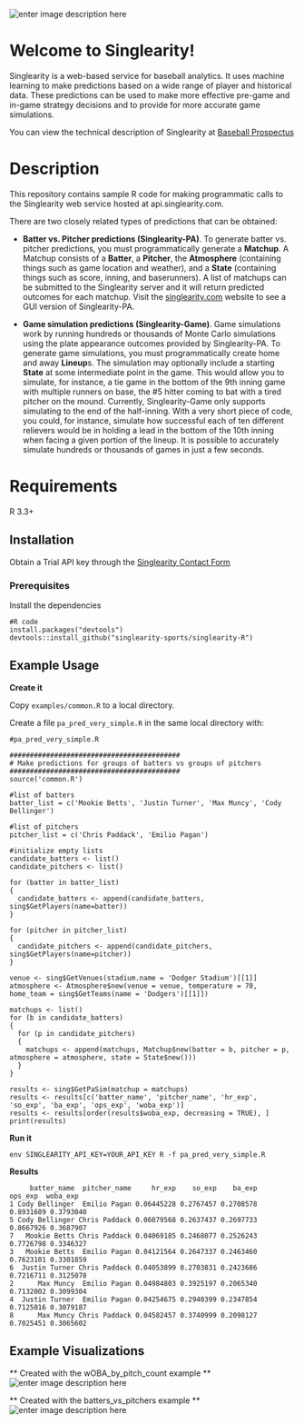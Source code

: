![enter image description here](http://beta3.singlearity.com/static/assets/Logo-PNG.png)
# Welcome to Singlearity!


Singlearity is a web-based service for baseball analytics.  It uses machine learning to make predictions based on a wide range of player and historical data.    These predictions can be used to make more effective pre-game and in-game strategy decisions and to provide for more accurate game simulations.

You can view the technical description of Singlearity at [Baseball Prospectus](https://www.baseballprospectus.com/news/article/59993/singlearity-using-a-neural-network-to-predict-the-outcome-of-plate-appearances/)

# Description

This repository contains sample R code for making programmatic calls to the Singlearity web service hosted at api.singlearity.com.

There are two closely related types of predictions that can be obtained:

* **Batter vs. Pitcher predictions (Singlearity-PA)**.   To generate batter vs. pitcher predictions, you must programmatically generate a **Matchup**.  A Matchup consists of a **Batter**, a **Pitcher**, the **Atmosphere** (containing things such as game location and weather), and a **State** (containing things such as score, inning, and baserunners).  A list of matchups can be submitted to the Singlearity server and it will return predicted outcomes for each matchup.  Visit the [singlearity.com](https://www.singlearity.com) website to see a GUI version of Singlearity-PA.

* **Game simulation predictions (Singlearity-Game)**.   Game simulations work by running hundreds or thousands of Monte Carlo simulations using the plate appearance outcomes provided by Singlearity-PA.   To generate game simulations, you must programmatically create home and away **Lineup**s.   The simulation may optionally include a starting **State** at some intermediate point in the game.  This would allow you to simulate, for instance, a tie game in the bottom of the 9th inning game with multiple runners on base, the #5 hitter coming to bat with a tired pitcher on the mound.   Currently, Singlearity-Game only supports simulating to the end of the half-inning.  With a very short piece of code, you could, for instance, simulate how successful each of ten different relievers would be in holding a lead in the bottom of the 10th inning when facing a given portion of the lineup.    It is possible to accurately simulate hundreds or thousands of games in just a few seconds. 

# Requirements

R 3.3+

## Installation

Obtain a Trial API key through the [Singlearity Contact Form](https://docs.google.com/forms/d/e/1FAIpQLSdO_K9_6cGBG_iStuSMKbqUBRX3Z8RAYzNVFRBVIXuumVSjAg/viewform?usp=sf_link)



### Prerequisites

Install the dependencies

```
#R code
install.packages("devtools")
devtools::install_github("singlearity-sports/singlearity-R")
```


## Example Usage

**Create it**

Copy ```examples/common.R``` to a local directory.

Create a file ```pa_pred_very_simple.R``` in the same local directory with:

```
#pa_pred_very_simple.R

##########################################
# Make predictions for groups of batters vs groups of pitchers
##########################################
source('common.R')

#list of batters
batter_list = c('Mookie Betts', 'Justin Turner', 'Max Muncy', 'Cody Bellinger')

#list of pitchers
pitcher_list = c('Chris Paddack', 'Emilio Pagan')

#initialize empty lists
candidate_batters <- list()
candidate_pitchers <- list()

for (batter in batter_list)
{
  candidate_batters <- append(candidate_batters, sing$GetPlayers(name=batter))
}

for (pitcher in pitcher_list)
{
  candidate_pitchers <- append(candidate_pitchers, sing$GetPlayers(name=pitcher))
}

venue <- sing$GetVenues(stadium.name = 'Dodger Stadium')[[1]]
atmosphere <- Atmosphere$new(venue = venue, temperature = 70, home_team = sing$GetTeams(name = 'Dodgers')[[1]])

matchups <- list()
for (b in candidate_batters)
{
  for (p in candidate_pitchers)
  {
    matchups <- append(matchups, Matchup$new(batter = b, pitcher = p, atmosphere = atmosphere, state = State$new()))
  }
}

results <- sing$GetPaSim(matchup = matchups)
results <- results[c('batter_name', 'pitcher_name', 'hr_exp', 'so_exp', 'ba_exp', 'ops_exp', 'woba_exp')]
results <- results[order(results$woba_exp, decreasing = TRUE), ]
print(results)
```

**Run it**
```
env SINGLEARITY_API_KEY=YOUR_API_KEY R -f pa_pred_very_simple.R
```
**Results**
```
     batter_name  pitcher_name     hr_exp    so_exp    ba_exp   ops_exp  woba_exp
1 Cody Bellinger  Emilio Pagan 0.06445228 0.2767457 0.2708578 0.8931689 0.3793040
5 Cody Bellinger Chris Paddack 0.06079568 0.2637437 0.2697733 0.8667926 0.3687907
7   Mookie Betts Chris Paddack 0.04069185 0.2468077 0.2526243 0.7726798 0.3346327
3   Mookie Betts  Emilio Pagan 0.04121564 0.2647337 0.2463460 0.7623101 0.3301859
6  Justin Turner Chris Paddack 0.04053899 0.2703831 0.2423686 0.7216711 0.3125078
2      Max Muncy  Emilio Pagan 0.04984803 0.3925197 0.2065340 0.7132002 0.3099304
4  Justin Turner  Emilio Pagan 0.04254675 0.2940399 0.2347854 0.7125016 0.3079187
8      Max Muncy Chris Paddack 0.04582457 0.3740999 0.2098127 0.7025451 0.3065602
```

## Example Visualizations

** Created with the wOBA_by_pitch_count example **
![enter image description here](https://github.com/singlearity-sports/singlearity-R/blob/dtucker-initial/Screen%20Shot%202020-07-29%20at%204.34.10%20PM.png)

** Created with the batters_vs_pitchers example **
![enter image description here](https://github.com/singlearity-sports/singlearity-R/blob/dtucker-initial/Screen%20Shot%202020-07-29%20at%204.50.32%20PM.png)


